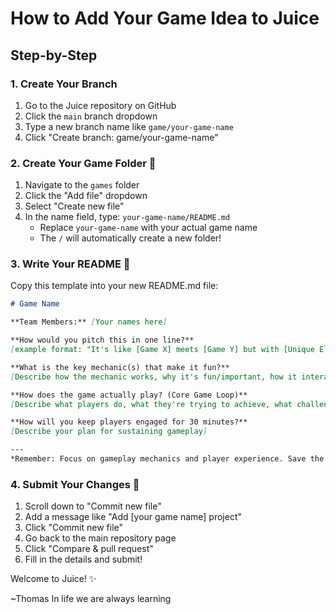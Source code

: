 # How to Add Your Game Idea to Juice 

## Step-by-Step 

### 1. Create Your Branch
1. Go to the Juice repository on GitHub
2. Click the `main` branch dropdown 
3. Type a new branch name like `game/your-game-name`
4. Click "Create branch: game/your-game-name"

### 2. Create Your Game Folder 📁
1. Navigate to the `games` folder
2. Click the "Add file" dropdown
3. Select "Create new file"
4. In the name field, type: `your-game-name/README.md`
   - Replace `your-game-name` with your actual game name
   - The `/` will automatically create a new folder!

### 3. Write Your README 📝
Copy this template into your new README.md file:

```markdown
# Game Name

**Team Members:** [Your names here]

**How would you pitch this in one line?**
[example format: "It's like [Game X] meets [Game Y] but with [Unique Element Z]" (doesn't have to follow this format)]

**What is the key mechanic(s) that make it fun?**
[Describe how the mechanic works, why it's fun/important, how it interacts with other mechanics, etc]

**How does the game actually play? (Core Game Loop)**
[Describe what players do, what they're trying to achieve, what challenges they face, and what rewards they get, etc]

**How will you keep players engaged for 30 minutes?**
[Describe your plan for sustaining gameplay]

---
*Remember: Focus on gameplay mechanics and player experience. Save the details about story, art style, sound design, UI flowcharts, marketing plans, or achievements for later.*
```

### 4. Submit Your Changes 🎉
1. Scroll down to "Commit new file"
2. Add a message like "Add [your game name] project"
3. Click "Commit new file"
4. Go back to the main repository page
5. Click "Compare & pull request"
6. Fill in the details and submit!

Welcome to Juice! ✨

~Thomas
In life we are always learning
